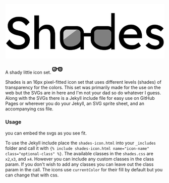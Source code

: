 ![shades-logotype](assets/shades-logotype.svg)

A shady little icon set. ![shades-logotype](assets/shades-logo-sm.svg)

Shades is an 16px pixel-fitted icon set that uses different levels (shades) of transparency for the colors. This set was primarily made for the use on the web but the SVGs are in here and I'm not your dad so do whatever I guess. Along with the SVGs there is a Jekyll include file for easy use on GitHub Pages or wherever you do your Jekyll, an SVG sprite sheet, and an accompanying css file.

### Usage
you can embed the svgs as you see fit.

To use the Jekyll include place the `shades-icon.html` into your `_includes` folder and call it with `{% include shades-icon.html name="icon-name" class="optional-class" %}`. The available classes in the `shades.css` are `x2`,`x3`, and `x4`. However you can include any custom classes in the class param. If you don't wish to add any classes you can leave out the class param in the call. The icons use `currentColor` for their fill by default but you can change that with css.